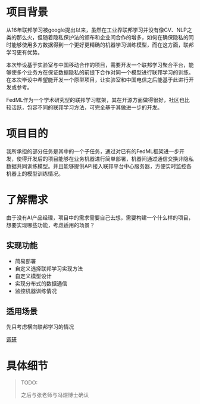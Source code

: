 # 项目背景

从16年联邦学习被google提出以来，虽然在工业界联邦学习并没有像CV、NLP之类的那么火，但随着隐私保护法的颁布和企业间合作的增多，如何在确保隐私的同时能够使用多方数据得到一个更好更精确的机器学习训练模型，而在这方面，联邦学习更有优势。

本次毕设基于实验室与中国移动合作的项目，需要开发一个联邦学习聚合平台，能够使多个业务方在保证数据隐私的前提下合作对同一个模型进行联邦学习的训练。在本次毕设中希望能开发一个原型项目，让实验室和中国电信之后能基于此进行开发或参考。

FedML作为一个学术研究型的联邦学习框架，其在开源方面做得很好，社区也比较活跃，包容不同的联邦学习方法，可完全基于其做进一步的开发。

# 项目目的

我所承担的部分任务是其中的一个子任务，通过对已有的FedML框架进一步开发，使得开发后的项目能够在业务机器进行简单部署，机器间通过通信交换非隐私数据共同训练模型。并且能够提供API接入联邦平台中心服务器，方便实时监控各机器上的模型训练情况。

# 了解需求

由于没有AI产品经理，项目中的需求需要自己去想，需要构建一个什么样的项目，想要实现哪些功能，考虑适用的场景？

## 实现功能

- 简易部署
- 自定义选择联邦学习实现方法
- 自定义模型设计
- 实现分布式的数据通信
- 监控机器训练情况

## 适用场景

先只考虑横向联邦学习的情况

[调研](./行业调研.md)

# 具体细节

> TODO:
>
> 之后与张老师与冯煜博士确认